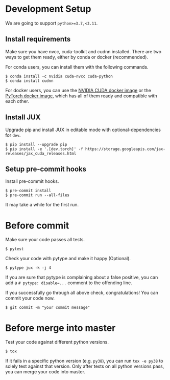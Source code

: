 # Development Setup

We are going to support `python>=3.7,<3.11`.

## Install requirements
Make sure you have nvcc, cuda-toolkit and cudnn installed. There are two ways to get them ready, either by conda or docker (recommended).

For conda users, you can install them with the following commands.
```console
$ conda install -c nvidia cuda-nvcc cuda-python
$ conda install cudnn
```
For docker users, you can use the [NVIDIA CUDA docker image](https://catalog.ngc.nvidia.com/orgs/nvidia/containers/cuda) or the [PyTorch docker image](https://catalog.ngc.nvidia.com/orgs/nvidia/containers/pytorch), which has all of them ready and compatible with each other.

## Install JUX
Upgrade pip and install JUX in editable mode with optional-dependencies for `dev`.
```console
$ pip install --upgrade pip
$ pip install -e '.[dev,torch]' -f https://storage.googleapis.com/jax-releases/jax_cuda_releases.html
```

## Setup pre-commit hooks
Install pre-commit hooks.
```console
$ pre-commit install
$ pre-commit run --all-files
```
It may take a while for the first run.

# Before commit
Make sure your code passes all tests.
```console
$ pytest
```

Check your code with pytype and make it happy (Optional).
```console
$ pytype jux -k -j 4
```
If you are sure that pytype is complaining about a false positive, you can add a `# pytype: disable=...` comment to the offending line.

If you successfully go through all above check, congratulations! You can commit your code now.
```console
$ git commit -m "your commit message"
```

# Before merge into master
Test your code against different python versions.
```console
$ tox
```
If it fails in a specific python version (e.g. `py38`), you can run `tox -e py38` to solely test against that version. Only after tests on all python versions pass, you can merge your code into master.
